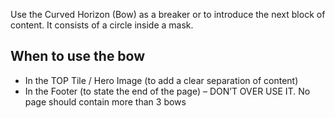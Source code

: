 Use the Curved Horizon (Bow) as a breaker or to introduce the next block of content. It consists of a circle inside a mask.

## When to use the bow
- In the TOP Tile / Hero Image (to add a clear separation of content)
- In the Footer (to state the end of the page)
– DON’T OVER USE IT. No page should contain more than 3 bows
